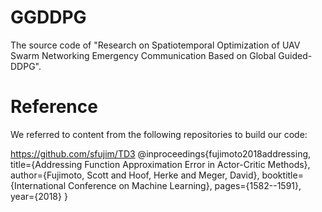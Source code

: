 # GGDDPG

The source code of "Research on Spatiotemporal Optimization of UAV Swarm Networking Emergency Communication Based on Global Guided-DDPG".

# Reference
We referred to content from the following repositories to build our code:

https://github.com/sfujim/TD3
@inproceedings{fujimoto2018addressing,
  title={Addressing Function Approximation Error in Actor-Critic Methods},
  author={Fujimoto, Scott and Hoof, Herke and Meger, David},
  booktitle={International Conference on Machine Learning},
  pages={1582--1591},
  year={2018}
}
